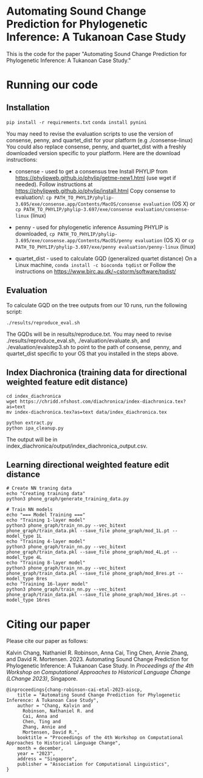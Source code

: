 # Automating Sound Change Prediction for Phylogenetic Inference: A Tukanoan Case Study

This is the code for the paper "Automating Sound Change Prediction for Phylogenetic Inference: A Tukanoan Case Study."


# Running our code

## Installation
```pip install -r requirements.txt```
```conda install pynini```

You may need to revise the evaluation scripts to use the version of consense, penny, and quartet_dist for your platform (e.g ./consense-linux)
You could also replace consense, penny, and quartet_dist with a freshly downloaded version specific to your platform. Here are the download instructions:

* consense - used to get a consensus tree
    Install PHYLIP from https://phylipweb.github.io/phylip/getme-new1.html (use wget if needed).
    Follow instructions at https://phylipweb.github.io/phylip/install.html
    Copy consense to evaluation/: ```cp PATH_TO_PHYLIP/phylip-3.695/exe/consense.app/Contents/MacOS/consense evaluation``` (OS X) or ```cp PATH_TO_PHYLIP/phylip-3.697/exe/consense evaluation/consense-linux``` (linux)

* penny - used for phylogenetic inference
    Assuming PHYLIP is downloaded, ```cp PATH_TO_PHYLIP/phylip-3.695/exe/consense.app/Contents/MacOS/penny evaluation``` (OS X) or ```cp PATH_TO_PHYLIP/phylip-3.697/exe/penny evaluation/penny-linux``` (linux)

* quartet_dist - used to calculate GQD (generalized quartet distance)
    On a Linux machine,
    ```conda install -c bioconda tqdist```
    or
    Follow the instructions on https://www.birc.au.dk/~cstorm/software/tqdist/


## Evaluation
To calculate GQD on the tree outputs from our 10 runs, run the following script:
```
./results/reproduce_eval.sh
```
The GQDs will be in results/reproduce.txt.
You may need to revise ./results/reproduce_eval.sh, ./evaluation/evaluate.sh, and ./evaluation/evalstep3.sh to point to the path of consense, penny, and quartet_dist specific to your OS that you installed in the steps above.


## Index Diachronica (training data for directional weighted feature edit distance)

```
cd index_diachronica
wget https://chridd.nfshost.com/diachronica/index-diachronica.tex?as=text
mv index-diachronica.tex?as=text data/index_diachronica.tex

python extract.py
python ipa_cleanup.py
```

The output will be in index_diachronica/output/index_diachronica_output.csv.


## Learning directional weighted feature edit distance

```
# Create NN traning data
echo "Creating training data"
python3 phone_graph/generate_training_data.py

# Train NN models
echo "=== Model Training ==="
echo "Training 1-layer model"
python3 phone_graph/train_nn.py --vec_bitext phone_graph/train_data.pkl --save_file phone_graph/mod_1L.pt --model_type 1L
echo "Training 4-layer model"
python3 phone_graph/train_nn.py --vec_bitext phone_graph/train_data.pkl --save_file phone_graph/mod_4L.pt --model_type 4L
echo "Training 8-layer model"
python3 phone_graph/train_nn.py --vec_bitext phone_graph/train_data.pkl --save_file phone_graph/mod_8res.pt --model_type 8res
echo "Training 16-layer model"
python3 phone_graph/train_nn.py --vec_bitext phone_graph/train_data.pkl --save_file phone_graph/mod_16res.pt --model_type 16res
```


# Citing our paper

Please cite our paper as follows:

Kalvin Chang, Nathaniel R. Robinson, Anna Cai, Ting Chen, Annie Zhang, and David R. Mortensen. 2023. Automating Sound Change Prediction for Phylogenetic Inference: A Tukanoan Case Study. In *Proceedings of the 4th Workshop on Computational Approaches to Historical Language Change (LChange 2023)*, Singapore.

```
@inproceedings{chang-robinson-cai-etal-2023-aiscp,
    title = "Automating Sound Change Prediction for Phylogenetic Inference: A Tukanoan Case Study",
    author = "Chang, Kalvin and
      Robinson, Nathaniel R. and
      Cai, Anna and
      Chen, Ting and
      Zhang, Annie and
      Mortensen, David R.",
    booktitle = "Proceedings of the 4th Workshop on Computational Approaches to Historical Language Change",
    month = december,
    year = "2023",
    address = "Singapore",
    publisher = "Association for Computational Linguistics",
}
```